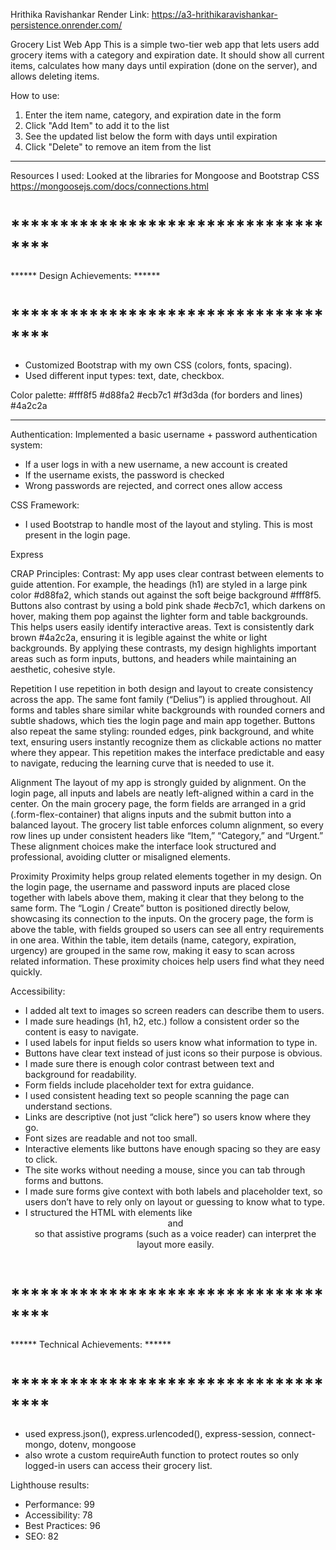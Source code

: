 Hrithika Ravishankar
Render Link: https://a3-hrithikaravishankar-persistence.onrender.com/

Grocery List Web App
This is a simple two-tier web app that lets users add grocery items with a category and expiration date. It should show all current items, calculates how many days until expiration (done on the server), and allows deleting items.

How to use:
1. Enter the item name, category, and expiration date in the form
2. Click "Add Item" to add it to the list
3. See the updated list below the form with days until expiration
4. Click "Delete" to remove an item from the list


********************************************************************************************************
Resources I used:
Looked at the libraries for Mongoose and Bootstrap CSS
https://mongoosejs.com/docs/connections.html

# ************************************
****** Design Achievements: ******
# ************************************
- Customized Bootstrap with my own CSS (colors, fonts, spacing).
- Used different input types: text, date, checkbox.

Color palette:
#fff8f5
#d88fa2
#ecb7c1
#f3d3da (for borders and lines)
#4a2c2a

********

Authentication:
Implemented a basic username + password authentication system: 
- If a user logs in with a new username, a new account is created
- If the username exists, the password is checked
- Wrong passwords are rejected, and correct ones allow access

CSS Framework:
- I used Bootstrap to handle most of the layout and styling. This is most present in the login page.

Express

CRAP Principles:
Contrast:
My app uses clear contrast between elements to guide attention. For example, the headings (h1) are styled in a large pink color #d88fa2, which stands out against the soft beige background #fff8f5. Buttons also contrast by using a bold pink shade #ecb7c1, which darkens on hover, making them pop against the lighter form and table backgrounds. This helps users easily identify interactive areas. Text is consistently dark brown #4a2c2a, ensuring it is legible against the white or light backgrounds. By applying these contrasts, my design highlights important areas such as form inputs, buttons, and headers while maintaining an aesthetic, cohesive style.

Repetition
I use repetition in both design and layout to create consistency across the app. The same font family (“Delius”) is applied throughout. All forms and tables share similar white backgrounds with rounded corners and subtle shadows, which ties the login page and main app together. Buttons also repeat the same styling: rounded edges, pink background, and white text, ensuring users instantly recognize them as clickable actions no matter where they appear. This repetition makes the interface predictable and easy to navigate, reducing the learning curve that is needed to use it.

Alignment
The layout of my app is strongly guided by alignment. On the login page, all inputs and labels are neatly left-aligned within a card in the center. On the main grocery page, the form fields are arranged in a grid (.form-flex-container) that aligns inputs and the submit button into a balanced layout. The grocery list table enforces column alignment, so every row lines up under consistent headers like “Item,” “Category,” and “Urgent.” These alignment choices make the interface look structured and professional, avoiding clutter or misaligned elements.

Proximity
Proximity helps group related elements together in my design. On the login page, the username and password inputs are placed close together with labels above them, making it clear that they belong to the same form. The “Login / Create” button is positioned directly below, showcasing its connection to the inputs. On the grocery page, the form is above the table, with fields grouped so users can see all entry requirements in one area. Within the table, item details (name, category, expiration, urgency) are grouped in the same row, making it easy to scan across related information. These proximity choices help users find what they need quickly.

Accessibility:
- I added alt text to images so screen readers can describe them to users.
- I made sure headings (h1, h2, etc.) follow a consistent order so the content is easy to navigate.
- I used labels for input fields so users know what information to type in.
- Buttons have clear text instead of just icons so their purpose is obvious.
- I made sure there is enough color contrast between text and background for readability.
- Form fields include placeholder text for extra guidance.
- I used consistent heading text so people scanning the page can understand sections.
- Links are descriptive (not just “click here”) so users know where they go.
- Font sizes are readable and not too small.
- Interactive elements like buttons have enough spacing so they are easy to click.
- The site works without needing a mouse, since you can tab through forms and buttons.
- I made sure forms give context with both labels and placeholder text, so users don’t have to rely only on layout or guessing to know what to type.
- I structured the HTML with elements like <header> and <main> so that assistive programs (such as a voice reader) can interpret the layout more easily.

# ************************************
****** Technical Achievements: ******
# ************************************
- used express.json(), express.urlencoded(), express-session, connect-mongo, dotenv, mongoose
- also wrote a custom requireAuth function to protect routes so only logged-in users can access their grocery list.

Lighthouse results:
- Performance: 99
- Accessibility: 78
- Best Practices: 96
- SEO: 82



